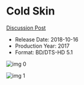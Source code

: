 # Cold Skin

[Discussion Post](https://www.avsforum.com/threads/bass-eq-for-filtered-movies.2995212/post-56733992)

* Release Date: 2018-10-16
* Production Year: 2017
* Format: BD/DTS-HD 5.1

![img 0](https://fanart.tv/fanart/movies/428399/moviethumb/cold-skin-5b8270cee8963.jpg)

![img 1](https://i.imgur.com/Rr7eB2U.png)

